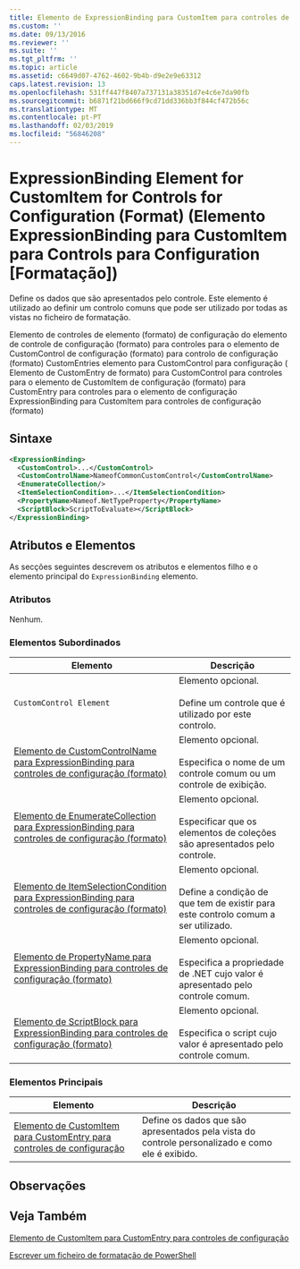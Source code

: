 ```yaml
---
title: Elemento de ExpressionBinding para CustomItem para controles de configuração (formato) | Documentos da Microsoft
ms.custom: ''
ms.date: 09/13/2016
ms.reviewer: ''
ms.suite: ''
ms.tgt_pltfrm: ''
ms.topic: article
ms.assetid: c6649d07-4762-4602-9b4b-d9e2e9e63312
caps.latest.revision: 13
ms.openlocfilehash: 531ff447f8407a737131a38351d7e4c6e7da90fb
ms.sourcegitcommit: b6871f21bd666f9cd71dd336bb3f844cf472b56c
ms.translationtype: MT
ms.contentlocale: pt-PT
ms.lasthandoff: 02/03/2019
ms.locfileid: "56846208"
---
```

# <a name="expressionbinding-element-for-customitem-for-controls-for-configuration-format"></a>ExpressionBinding Element for CustomItem for Controls for Configuration (Format) (Elemento ExpressionBinding para CustomItem para Controls para Configuration [Formatação])

Define os dados que são apresentados pelo controle. Este elemento é utilizado ao definir um controlo comuns que pode ser utilizado por todas as vistas no ficheiro de formatação.

Elemento de controles de elemento (formato) de configuração do elemento de controle de configuração (formato) para controles para o elemento de CustomControl de configuração (formato) para controlo de configuração (formato) CustomEntries elemento para CustomControl para configuração ( Elemento de CustomEntry de formato) para CustomControl para controles para o elemento de CustomItem de configuração (formato) para CustomEntry para controles para o elemento de configuração ExpressionBinding para CustomItem para controles de configuração (formato)

## <a name="syntax"></a>Sintaxe

```xml
<ExpressionBinding>
  <CustomControl>...</CustomControl>
  <CustomControlName>NameofCommonCustomControl</CustomControlName>
  <EnumerateCollection/>
  <ItemSelectionCondition>...</ItemSelectionCondition>
  <PropertyName>Nameof.NetTypeProperty</PropertyName>
  <ScriptBlock>ScriptToEvaluate></ScriptBlock>
</ExpressionBinding>
```

## <a name="attributes-and-elements"></a>Atributos e Elementos

As secções seguintes descrevem os atributos e elementos filho e o elemento principal do `ExpressionBinding` elemento.

### <a name="attributes"></a>Atributos

Nenhum.

### <a name="child-elements"></a>Elementos Subordinados

|Elemento|Descrição|
|-------------|-----------------|
|`CustomControl Element`|Elemento opcional.<br /><br /> Define um controle que é utilizado por este controlo.|
|[Elemento de CustomControlName para ExpressionBinding para controles de configuração (formato)](./customcontrolname-element-for-expressionbinding-for-controls-for-configuration-format.md)|Elemento opcional.<br /><br /> Especifica o nome de um controle comum ou um controle de exibição.|
|[Elemento de EnumerateCollection para ExpressionBinding para controles de configuração (formato)](./enumeratecollection-element-for-expressionbinding-for-controls-for-configuration-format.md)|Elemento opcional.<br /><br /> Especificar que os elementos de coleções são apresentados pelo controle.|
|[Elemento de ItemSelectionCondition para ExpressionBinding para controles de configuração (formato)](./itemselectioncondition-element-for-expressionbinding-for-controls-for-configuration-format.md)|Elemento opcional.<br /><br /> Define a condição de que tem de existir para este controlo comum a ser utilizado.|
|[Elemento de PropertyName para ExpressionBinding para controles de configuração (formato)](./propertyname-element-for-expressionbinding-for-controls-for-configuration-format.md)|Elemento opcional.<br /><br /> Especifica a propriedade de .NET cujo valor é apresentado pelo controle comum.|
|[Elemento de ScriptBlock para ExpressionBinding para controles de configuração (formato)](./scriptblock-element-for-expressionbinding-for-controls-for-configuration-format.md)|Elemento opcional.<br /><br /> Especifica o script cujo valor é apresentado pelo controle comum.|

### <a name="parent-elements"></a>Elementos Principais

|Elemento|Descrição|
|-------------|-----------------|
|[Elemento de CustomItem para CustomEntry para controles de configuração](./customitem-element-for-customentry-for-controls-for-configuration-format.md)|Define os dados que são apresentados pela vista do controle personalizado e como ele é exibido.|

## <a name="remarks"></a>Observações

## <a name="see-also"></a>Veja Também

[Elemento de CustomItem para CustomEntry para controles de configuração](./customitem-element-for-customentry-for-controls-for-configuration-format.md)

[Escrever um ficheiro de formatação de PowerShell](./writing-a-powershell-formatting-file.md)
